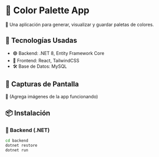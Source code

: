 # 🎨 Color Palette App  
🎨 Una aplicación para generar, visualizar y guardar paletas de colores.  

## 🚀 Tecnologías Usadas  
- 🟣 Backend: .NET 8, Entity Framework Core  
- 🔵 Frontend: React, TailwindCSS  
- 🛠️ Base de Datos: MySQL  

## 📸 Capturas de Pantalla  
📌 (Agrega imágenes de la app funcionando)  

## 📦 Instalación  

### 🔹 Backend (.NET)
```bash
cd backend
dotnet restore
dotnet run
